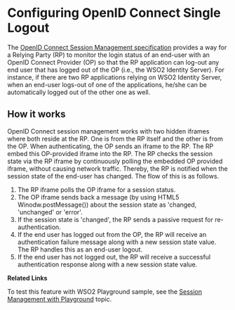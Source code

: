 # Configuring OpenID Connect Single Logout

The [OpenID Connect Session Management
specification](http://openid.net/specs/openid-connect-session-1_0.html)
 provides a way for a Relying Party (RP) to monitor the login status of
an end-user with an OpenID Connect Provider (OP) so that the RP
application can log-out any end user that has logged out of the OP
(i.e., the WSO2 Identity Server). For instance, if there are two RP
applications relying on WSO2 Identity Server, when an end-user logs-out
of one of the applications, he/she can be automatically logged out of
the other one as well.

## How it works

OpenID Connect session management works with two hidden iframes where
both reside at the RP. One is from the RP itself and the other is from
the OP. When authenticating, the OP sends an iframe to the RP. The RP
embed this OP-provided iframe into the RP. The RP checks the session
state via the RP iframe by continuously polling the embedded OP provided
iframe, without causing network traffic. Thereby, the RP is notified
when the session state of the end-user has changed. The flow of this is
as follows.

1.  The RP iframe polls the OP iframe for a session status.
2.  The OP iframe sends back a message (by using HTML5
    Winodw.postMessage()) about the session state as 'changed,
    'unchanged' or 'error'.
3.  If the session state is 'changed', the RP sends a passive request
    for re-authentication.
4.  If the end user has logged out from the OP, the RP will receive an
    authentication failure message along with a new session state value.
    The RP handles this as an end-user logout.
5.  If the end user has not logged out, the RP will receive a successful
    authentication response along with a new session state value.
  

**Related Links**

To test this feature with WSO2 Playground sample, see the [Session
Management with Playground](../../learn/session-management-with-playground) topic.
